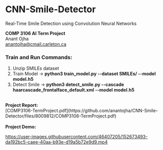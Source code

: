 # CNN-Smile-Detector
Real-Time Smile Detection using Convolution Neural Networks

<b>COMP 3106 AI Term Project</b>
<br>
Anant Ojha
<br>
anantojha@cmail.carleton.ca
<br>
### Train and Run Commands:
1. Unzip SMILEs dataset
2. Train Model  -> **python3 train_model.py --dataset SMILEs/ --model model.h5** 
3. Detect Smile -> **python3 detect_smile.py --cascade haarcascade_frontalface_default.xml --model model.h5**
<br>
<b>Project Report:</b>
<br>
[COMP3106-TermProject.pdf](https://github.com/anantojha/CNN-Smile-Detector/files/8009812/COMP3106-TermProject.pdf)
<br>
<br>
<b>Project Demo:</b>
<br>

https://user-images.githubusercontent.com/46407205/152673493-da192bc5-caee-40aa-b93e-d19a5b72e9d9.mp4

